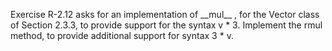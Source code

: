 Exercise R-2.12 asks for an implementation of \_\_mul\_\_ , for the
Vector class of Section 2.3.3, to provide support for the syntax v * 3.
Implement the rmul method, to provide additional support for
syntax 3 * v.